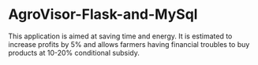 # AgroVisor-Flask-and-MySql
This application is aimed at saving time and energy. It is estimated to increase profits by 5% and allows farmers having financial troubles to buy products at 10-20% conditional subsidy.
